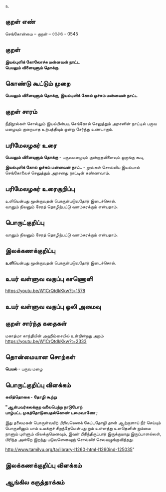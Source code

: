 உ

## குறள் எண் 

செங்கோன்மை  – குறள் – ௦௫௪௫ - 0545  

## குறள் 

**இயல்புளிக் கோலோச்சு மன்னவன் நாட்ட  
பெயலும் விளையுளும் தொக்கு.**  

## கொண்டு கூட்டும் முறை

**பெயலும் விளையுளும் தொக்கு, இயல்புளிக் கோல் ஓச்சும் மன்னவன் நாட்ட**

## குறள் சாரம் 

நீதிநூல்கள் சொல்லும் இயல்பின்படி செங்கோல் செலுத்தும் அரசனின் நாட்டில் பருவ மழையும் குறையாத உற்பத்தியும் ஒன்று சேர்ந்து உண்டாகும்.  

## பரிமேலழகர் உரை

**பெயலும் விளையுளும் தொக்கு** - பருவமழையும் குன்றாதவிளைவும் ஒருங்கு கூடி,  

**இயல்புளிக் கோல் ஓச்சும் மன்னவன் நாட்ட** - நூல்கள் சொல்லிய இயல்பால் செங்கோலைச் செலுத்தும் அரசனது நாட்டின் கண்ணவாம்.   

## பரிமேலழகர் உரைகுறிப்பு   

உளியென்பது மூன்றாவதன் பொருள்படுவதோர் இடைச்சொல்.  
வானும் நிலனும் சேரத் தொழிற்பட்டு வளம்சுரக்கும் என்பதாம்.  

## பொருட்குறிப்பு 

வானும் நிலனும் சேரத் தொழிற்பட்டு வளம்சுரக்கும் என்பதாம். 

## இலக்கணக்குறிப்பு  

**உளி**யென்பது மூன்றாவதன் பொருள்படுவதோர் இடைச்சொல்.  

## உயர் வள்ளுவ வகுப்பு காணொளி

https://youtu.be/W1CrQtdkKkw?t=1578 

## உயர் வள்ளுவ வகுப்பு ஒலி அமைவு 

 
## குறள் சார்ந்த கதைகள் 

மகாத்மா காந்தியின் அஹிம்சையில் உள்நின்றது அறம்  
https://youtu.be/W1CrQtdkKkw?t=2333

## தொன்மையான சொற்கள்

**பெயல்** - பருவ மழை  

## பொருட்குறிப்பு விளக்கம்

**கலித்தொகை - தோழி கூற்று**

**"ஆள்பவர்கலக்குற வலைபெற்ற நாடுபோற்  
பாழ்பட்ட முகத்தோடுபைதல்கொண் டமைவாளோ ;**                                                          

இது தலைமகன் பொருள்வயிற் பிரிவலெனக் கேட்டதோழி தான் ஆற்றாளாய் நீர் செய்யும் பொருளினும் யாம் உமக்குச் சிறந்தேமென்பது நும் உள்ளத்து உளதெனின் நும்மை நாளும் புள்ளும் விலக்குமெனவும், இவள் பிரிந்திருப்பார் இருக்குமாறு இருப்பாளல்லள், பிரிந்த அன்றே இறந்து படுவளெனவுஞ் சொல்லிச் செலவழுங்குவித்தது. 

http://www.tamilvu.org/ta/library-l1260-html-l1260ind-125035"

## இலக்கணக்குறிப்பு விளக்கம்


## ஆங்கில கருத்தாக்கம் 


